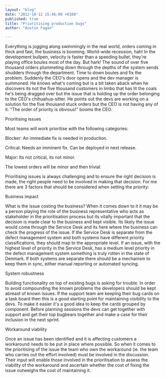 ```yaml
---
layout: "blog"
date: "2012-10-12 15:46:00 +0100"
published: true
title: "Prioritising production bugs"
author: "Austin Fagan"

---
```


Everything is jogging along swimmingly in the real world, orders coming in thick and fast, the business is booming. World-wide recession, hah! In the development bullpen, velocity is faster than a speeding bullet, they're playing office boules most of the day. But hark! The sound of over five thousand orders plummeting down through the depths of the system sends shudders through the department. Time to down boules and fix the problem.  Suddenly the CEO's door opens and the dev manager is summoned. He knows what's coming but is a bit taken aback when he discovers its not the five thousand customers in limbo that has lit the coals he's being dragged over but the issue that is holding up the order belonging to the CEO's chihuahua-sitter. He points out the devs are working on a solution for the five thousand stuck orders but the CEO is not having any of it. "The order of priority is obvious!" booms the CEO.

Prioritising issues

Most teams will work prioritise with the following categories:

Blocker: An immediate fix is needed in production.

Critical: Needs an imminent fix. Can be deployed in next release.

Major: Its not critical, its not minor. 

The lowest orders will be minor and then trivial.

Prioritising issues is always challenging and to ensure the right decision is made, the right people need to be involved in making that decision. For me there are 3 factors that should be considered when setting the priority:

Business impact

What is the issue costing the business? When it comes down to it it may be a person playing the role of the business representative who acts as stakeholder in the prioritisation process but its vitally important that the decision is made clear to the business and kept visible. Its likely the issue would come through the Service Desk and its here where the business can check the progress of the issue. If the Service Desk is separate from the defect management system and both systems have different priority classifications, they should map to the appropriate level. If an issue, with the highest level of priority in the Service Desk, has a medium level priority in the defect management system something is truly rotten in the state of Denmark. If both systems are separate there should be a mechanism to keep them in sync, either manual reporting or automated syncing. 

System robustness

Building functionality on top of existing bugs is asking for trouble. In order to avoid compounding the known problems the developers should be kept abreast of known issues. If the support team are keeping their bug cards on a task board then this is a good starting point for maintaining visibility to the devs. To make it easier it's a good idea to keep the cards grouped by component. Before planning sessions the devs can get together with support and get their top bugbears together and make a case for their inclusion in the next sprint. 

Workaround viability

Once an issue has been identified and it is affecting customers a workaround needs to be put in place where possible. So when it comes to the prioritising of the issue the team who own the workaround (ie. the team who carries out the effort involved) must be involved in the discussion.  Their input will enable those involved in the prioritisation to assess the viability of the workaround and ascertain whether the cost of fixing the issue outweighs the cost of maintaining it.
